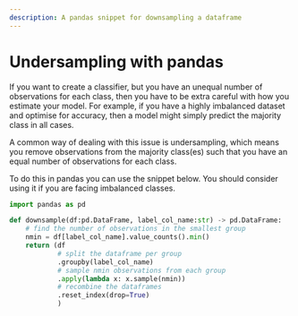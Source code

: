 ```yaml
---
description: A pandas snippet for downsampling a dataframe
---
```


# Undersampling with pandas

If you want to create a classifier, but you have an unequal number of observations for each class, then you have to be extra careful with how you estimate your model. For example, if you have a highly imbalanced dataset and optimise for accuracy, then a model might simply predict the majority class in all cases.

A common way of dealing with this issue is undersampling, which means you remove observations from the majority class(es) such that you have an equal number of observations for each class.

To do this in pandas you can use the snippet below. You should consider using it if you are facing imbalanced classes.

```python
import pandas as pd

def downsample(df:pd.DataFrame, label_col_name:str) -> pd.DataFrame:
    # find the number of observations in the smallest group
    nmin = df[label_col_name].value_counts().min()
    return (df
            # split the dataframe per group
            .groupby(label_col_name)
            # sample nmin observations from each group
            .apply(lambda x: x.sample(nmin))
            # recombine the dataframes
            .reset_index(drop=True)
            )
```

